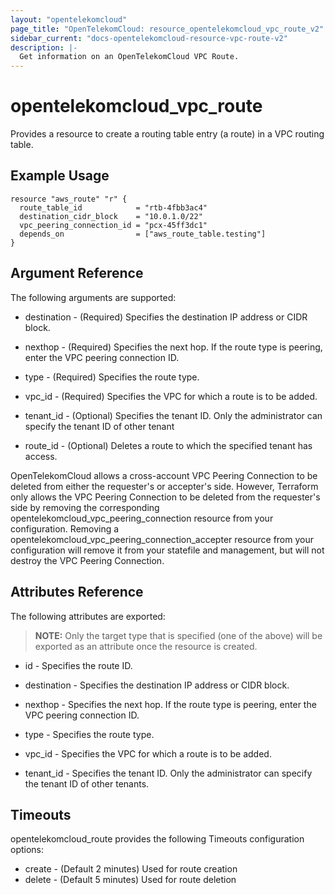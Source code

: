```yaml
---
layout: "opentelekomcloud"
page_title: "OpenTelekomCloud: resource_opentelekomcloud_vpc_route_v2"
sidebar_current: "docs-opentelekomcloud-resource-vpc-route-v2"
description: |-
  Get information on an OpenTelekomCloud VPC Route.
---
```


# opentelekomcloud_vpc_route

Provides a resource to create a routing table entry (a route) in a VPC routing table.

## Example Usage

```hcl
resource "aws_route" "r" {
  route_table_id            = "rtb-4fbb3ac4"
  destination_cidr_block    = "10.0.1.0/22"
  vpc_peering_connection_id = "pcx-45ff3dc1"
  depends_on                = ["aws_route_table.testing"]
}
```
## Argument Reference

The following arguments are supported:

- destination - (Required) Specifies the destination IP address or CIDR block.

- nexthop - (Required)  Specifies the next hop. If the route type is peering, enter the VPC peering connection ID.

- type - (Required) Specifies the route type.

- vpc_id - (Required) Specifies the VPC for which a route is to be added.

- tenant_id - (Optional) Specifies the tenant ID. Only the administrator can specify the tenant ID of other tenant

- route_id - (Optional) Deletes a route to which the specified tenant has access.

OpenTelekomCloud allows a cross-account VPC Peering Connection to be deleted from either the requester's or accepter's side. However, Terraform only allows the VPC Peering Connection to be deleted from the requester's side by removing the corresponding opentelekomcloud_vpc_peering_connection resource from your configuration. Removing a opentelekomcloud_vpc_peering_connection_accepter resource from your configuration will remove it from your statefile and management, but will not destroy the VPC Peering Connection.

## **Attributes Reference**

The following attributes are exported:

> **NOTE:** Only the target type that is specified (one of the above) will be exported as an attribute once the resource is created.

- id - Specifies the route ID.

- destination - Specifies the destination IP address or CIDR block.

- nexthop - Specifies the next hop. If the route type is peering, enter the VPC peering connection ID.

- type - Specifies the route type.

- vpc_id - Specifies the VPC for which a route is to be added.

- tenant_id - Specifies the tenant ID. Only the administrator can specify the tenant ID of other tenants.

## Timeouts

opentelekomcloud_route provides the following Timeouts configuration options:

- create - (Default 2 minutes) Used for route creation
- delete - (Default 5 minutes) Used for route deletion